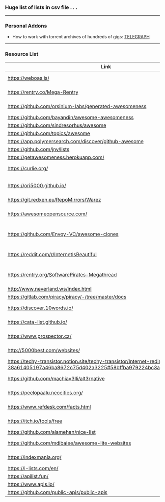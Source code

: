 
### Huge list of lists in csv file . . . 

* * *

### Personal Addons

* How to work with torrent archives of hundreds of gigs: [TELEGRAPH](https://telegra.ph/How-to-work-with-torrent-archives-of-hundreds-of-gigabytes-if-your-computer-is-too-weak-for-it-02-22)

* * *

### Resource List

|Link| Description |
| ------ | ------ |
|https://weboas.is/ | Startpage / Site Index |
|https://rentry.co/Mega-Rentry | Useful Rentry Index |
|https://github.com/orsinium-labs/generated-awesomeness | Autogenerated List Index |
|https://github.com/bayandin/awesome-awesomeness | List Index |
|https://github.com/sindresorhus/awesome| List Index |
|https://github.com/topics/awesome | List Index | 
|https://app.polymersearch.com/discover/github-awesome | List Index | 
|https://github.com/jnv/lists | List Index |
|https://getawesomeness.herokuapp.com/ | List Index |
|https://curlie.org/ | Topic Directory |
|https://ori5000.github.io/ | Software & Games Megathread |
|https://git.redxen.eu/RepoMirrors/Warez | Piracy Index |
|https://awesomeopensource.com/ | Open Source Software Indexes |
|https://github.com/Envoy-VC/awesome-clones | Open Source Clones of Popular Sites |
|https://reddit.com/r/InternetIsBeautiful | Helpful / Fun Sites Subreddit |
|https://rentry.org/SoftwarePirates-Megathread | Software Piracy Megathread |
|http://www.neverland.ws/index.html | Piracy Index |
|https://gitlab.com/piracy/piracy/-/tree/master/docs | Piracy Index |
|https://discover.10words.io/ | App / Tool Discovery |
|https://cata-list.github.io/ | Site / Tool Index |
|https://www.prospector.cz/ | Site / Tool Index |
|http://5000best.com/websites/ | Site / Tool Index |
|https://techy-transistor.notion.site/techy-transistor/Internet-redirections-38a61405197a46ba8672c75d402a3225#58bffba979224bc3af93f0b1b8838806 | Site / Tool Index |
|https://github.com/machiav3lli/alt3rnative | Site / Tool Index |
|https://peelopaalu.neocities.org/ | Site / Tool Index |
|https://www.refdesk.com/facts.html | Site / Tool Index |
|https://itch.io/tools/free | Site / Tool Index |
|https://github.com/alamehan/nice-list | Site Index |
|https://github.com/mdibaiee/awesome-lite-websites | Lightweight Site Index |
|https://indexmania.org/ | Link Search Index |
|https://l-lists.com/en/ | List Index |
|https://apilist.fun/ | API index |
|https://www.apis.io/ | API index |
|https://github.com/public-apis/public-apis | API index |

